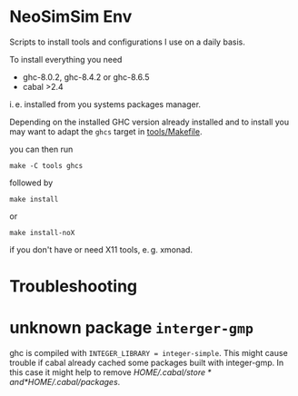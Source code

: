 # NeoSimSim Env
Scripts to install tools and configurations I use on a daily basis.

To install everything you need

- ghc-8.0.2, ghc-8.4.2 or ghc-8.6.5
- cabal >2.4

i. e. installed from you systems packages manager.

Depending on the installed GHC version already installed and to install
you may want to adapt the `ghcs` target in [tools/Makefile](tools/Makefile).

you can then run

	make -C tools ghcs

followed by

	make install

or

	make install-noX

if you don't have or need X11 tools, e. g. xmonad.

# Troubleshooting
# unknown package `interger-gmp`
ghc is compiled with `INTEGER_LIBRARY = integer-simple`. This might cause
trouble if cabal already cached some packages built with integer-gmp. In this
case it might help to remove *$HOME/.cabal/store* and *$HOME/.cabal/packages*.
